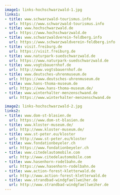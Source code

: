 ```yaml
---
image1: links-hochschwarzwald-1.jpg
links1:
- title: www.schwarzwald-tourismus.info
  url: https://www.schwarzwald-tourismus.info
- title: www.hochschwarzwald.de
  url: https://www.hochschwarzwald.de
- title: www.schwarzwaldverein-feldberg.info
  url: https://www.schwarzwaldverein-feldberg.info
- title: visit.freiburg.de
  url: https://visit.freiburg.de
- title: www.naturpark-suedschwarzwald.de
  url: https://www.naturpark-suedschwarzwald.de
- title: www.vogtsbauernhof.de
  url: http://www.vogtsbauernhof.de
- title: www.deutsches-uhrenmuseum.de
  url: https://www.deutsches-uhrenmuseum.de
- title: www.hans-thoma-museum.de
  url: https://www.hans-thoma-museum.de/
- title: www.winterhalter-menzenschwand.de
  url: https://www.winterhalter-menzenschwand.de

image2: links-hochschwarzwald-2.jpg
links2:
- title: www.dom-st-blasien.de
  url: https://www.dom-st-blasien.de
- title: www.kloster-museum.de/
  url: http://www.kloster-museum.de/
- title: www.st-peter.eu/kloster
  url: http://www.st-peter.eu/kloster
- title: www.fondationbeyeler.ch
  url: https://www.fondationbeyeler.ch
- title: www.citedelautomobile.com
  url: http://www.citedelautomobile.com
- title: www.hasenhorn-rodelbahn.de
  url: https://www.hasenhorn-rodelbahn.de
- title: www.action-forest-kletterwald.de
  url: http://www.action-forest-kletterwald.de
- title: www.strandbad-windgfaellweiher.de
  url: http://www.strandbad-windgfaellweiher.de
---
```

